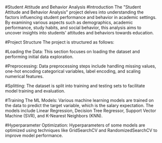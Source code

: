#Student Attitude and Behavior Analysis
#Introduction
The "Student Attitude and Behavior Analysis" project delves into understanding the factors influencing student performance and behavior in academic settings. By examining various aspects such as demographics, academic performance, study habits, and social behavior, this analysis aims to uncover insights into students' attitudes and behaviors towards education.

#Project Structure
The project is structured as follows:

#Loading the Data: This section focuses on loading the dataset and performing initial data exploration.

#Preprocessing: Data preprocessing steps include handling missing values, one-hot encoding categorical variables, label encoding, and scaling numerical features.

#Splitting: The dataset is split into training and testing sets to facilitate model training and evaluation.

#Training The ML Models: Various machine learning models are trained on the data to predict the target variable, which is the salary expectation. The models include Linear Regression, Decision Tree Regressor, Support Vector Machine (SVR), and K-Nearest Neighbors (KNN).

#Hyperparameter Optimization: Hyperparameters of some models are optimized using techniques like GridSearchCV and RandomizedSearchCV to improve model performance.
